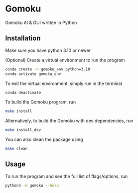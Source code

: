 # Gomoku
Gomoku AI &amp; GUI written in Python

## Installation

Make sure you have python 3.10 or newer

(Optional) Create a virtual environment to run the program
```bash
conda create -n gomoku_env python=3.10
conda activate gomoku_env
```

To exit the virtual environment, simply run in the terminal
```bash
conda deactivate
```

To build the Gomoku program, run
```bash
make install
```

Alternatively, to build the Gomoku with dev dependencies, run
```bash
make install_dev
```

You can also clean the package using
```bash
make clean
```

## Usage

To run the program and see the full list of flags/options, run
```bash
python3 -m gomoku --help
```